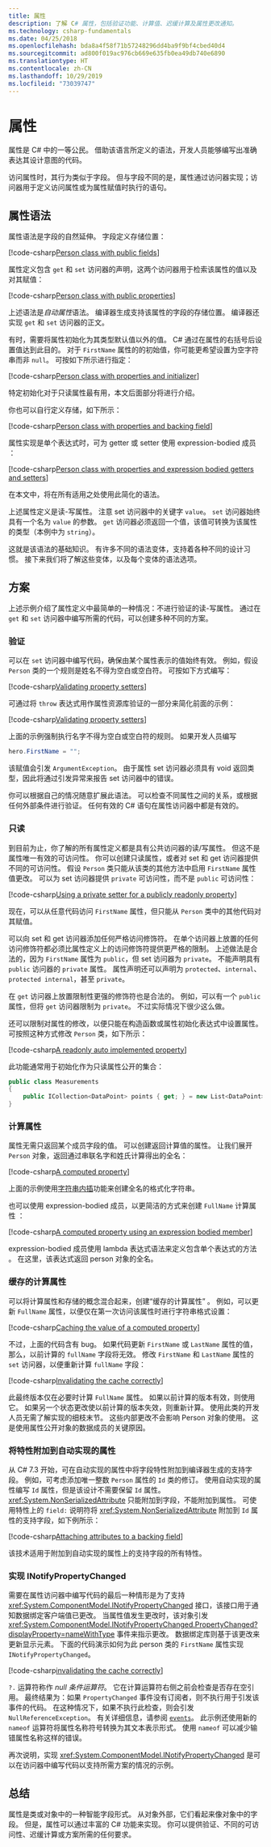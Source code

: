 ```yaml
---
title: 属性
description: 了解 C# 属性，包括验证功能、计算值、迟缓计算及属性更改通知。
ms.technology: csharp-fundamentals
ms.date: 04/25/2018
ms.openlocfilehash: bda8a4f58f71b57248296dd4ba9f9bf4cbed40d4
ms.sourcegitcommit: ad800f019ac976cb669e635fb0ea49db740e6890
ms.translationtype: HT
ms.contentlocale: zh-CN
ms.lasthandoff: 10/29/2019
ms.locfileid: "73039747"
---
```

# <a name="properties"></a>属性

属性是 C# 中的一等公民。 借助该语言所定义的语法，开发人员能够编写出准确表达其设计意图的代码。

访问属性时，其行为类似于字段。
但与字段不同的是，属性通过访问器实现；访问器用于定义访问属性或为属性赋值时执行的语句。

## <a name="property-syntax"></a>属性语法

属性语法是字段的自然延伸。 字段定义存储位置：

[!code-csharp[Person class with public fields](../../samples/snippets/csharp/properties/Person.cs#1)]

属性定义包含 `get` 和 `set` 访问器的声明，这两个访问器用于检索该属性的值以及对其赋值：

[!code-csharp[Person class with public properties](../../samples/snippets/csharp/properties/Person.cs#2)]

上述语法是*自动属性*语法。 编译器生成支持该属性的字段的存储位置。 编译器还实现 `get` 和 `set` 访问器的正文。

有时，需要将属性初始化为其类型默认值以外的值。  C# 通过在属性的右括号后设置值达到此目的。 对于 `FirstName` 属性的的初始值，你可能更希望设置为空字符串而非 `null`。 可按如下所示进行指定：

[!code-csharp[Person class with properties and initializer](../../samples/snippets/csharp/properties/Person.cs#3)]

特定初始化对于只读属性最有用，本文后面部分将进行介绍。

你也可以自行定义存储，如下所示：

[!code-csharp[Person class with properties and backing field](../../samples/snippets/csharp/properties/Person.cs#4)]

属性实现是单个表达式时，可为 getter 或 setter 使用 expression-bodied 成员  ：

[!code-csharp[Person class with properties and expression bodied getters and setters](../../samples/snippets/csharp/properties/Person.cs#5)]

在本文中，将在所有适用之处使用此简化的语法。

上述属性定义是读-写属性。 注意 set 访问器中的关键字 `value`。 `set` 访问器始终具有一个名为 `value` 的参数。 `get` 访问器必须返回一个值，该值可转换为该属性的类型（本例中为 `string`）。

这就是该语法的基础知识。 有许多不同的语法变体，支持着各种不同的设计习惯。 接下来我们将了解这些变体，以及每个变体的语法选项。

## <a name="scenarios"></a>方案

上述示例介绍了属性定义中最简单的一种情况：不进行验证的读-写属性。 通过在 `get` 和 `set` 访问器中编写所需的代码，可以创建多种不同的方案。

### <a name="validation"></a>验证

可以在 `set` 访问器中编写代码，确保由某个属性表示的值始终有效。 例如，假设 `Person` 类的一个规则是姓名不得为空白或空白符。 可按如下方式编写：

[!code-csharp[Validating property setters](../../samples/snippets/csharp/properties/Person.cs#6)]

可通过将 `throw` 表达式用作属性资源库验证的一部分来简化前面的示例：

[!code-csharp[Validating property setters](../../samples/snippets/csharp/properties/Person.cs#7)]

上面的示例强制执行名字不得为空白或空白符的规则。 如果开发人员编写

```csharp
hero.FirstName = "";
```

该赋值会引发 `ArgumentException`。 由于属性 set 访问器必须具有 void 返回类型，因此将通过引发异常来报告 set 访问器中的错误。

你可以根据自己的情况随意扩展此语法。 可以检查不同属性之间的关系，或根据任何外部条件进行验证。 任何有效的 C# 语句在属性访问器中都是有效的。

### <a name="read-only"></a>只读

到目前为止，你了解的所有属性定义都是具有公共访问器的读/写属性。 但这不是属性唯一有效的可访问性。
你可以创建只读属性，或者对 set 和 get 访问器提供不同的可访问性。 假设 `Person` 类只能从该类的其他方法中启用 `FirstName` 属性值更改。 可以为 set 访问器提供 `private` 可访问性，而不是 `public` 可访问性：

[!code-csharp[Using a private setter for a publicly readonly property](../../samples/snippets/csharp/properties/Person.cs#8)]

现在，可以从任意代码访问 `FirstName` 属性，但只能从 `Person` 类中的其他代码对其赋值。

可以向 set 和 get 访问器添加任何严格访问修饰符。 在单个访问器上放置的任何访问修饰符都必须比属性定义上的访问修饰符提供更严格的限制。 上述做法是合法的，因为 `FirstName` 属性为 `public`，但 set 访问器为 `private`。 不能声明具有 `public` 访问器的 `private` 属性。 属性声明还可以声明为 `protected`、`internal`、`protected internal`，甚至 `private`。

在 `get` 访问器上放置限制性更强的修饰符也是合法的。 例如，可以有一个 `public` 属性，但将 `get` 访问器限制为 `private`。 不过实际情况下很少这么做。

还可以限制对属性的修改，以便只能在构造函数或属性初始化表达式中设置属性。 可按照这种方式修改 `Person` 类，如下所示：

[!code-csharp[A readonly auto implemented property](../../samples/snippets/csharp/properties/Person.cs#9)]

此功能通常用于初始化作为只读属性公开的集合：

```csharp
public class Measurements
{
    public ICollection<DataPoint> points { get; } = new List<DataPoint>();
}
```

### <a name="computed-properties"></a>计算属性

属性无需只返回某个成员字段的值。 可以创建返回计算值的属性。 让我们展开 `Person` 对象，返回通过串联名字和姓氏计算得出的全名：

[!code-csharp[A computed property](../../samples/snippets/csharp/properties/Person.cs#10)]

上面的示例使用[字符串内插](./language-reference/tokens/interpolated.md)功能来创建全名的格式化字符串。

也可以使用 expression-bodied 成员，以更简洁的方式来创建 `FullName` 计算属性  ：

[!code-csharp[A computed property using an expression bodied member](../../samples/snippets/csharp/properties/Person.cs#11)]

expression-bodied 成员使用 lambda 表达式语法来定义包含单个表达式的方法   。 在这里，该表达式返回 person 对象的全名。

### <a name="cached-evaluated-properties"></a>缓存的计算属性

可以将计算属性和存储的概念混合起来，创建“缓存的计算属性”  。  例如，可以更新 `FullName` 属性，以便仅在第一次访问该属性时进行字符串格式设置：

[!code-csharp[Caching the value of a computed property](../../samples/snippets/csharp/properties/Person.cs#12)]

不过，上面的代码含有 bug。 如果代码更新 `FirstName` 或 `LastName` 属性的值，那么，以前计算的 `fullName` 字段将无效。 修改 `FirstName` 和 `LastName` 属性的 `set` 访问器，以便重新计算 `fullName` 字段：

[!code-csharp[Invalidating the cache correctly](../../samples/snippets/csharp/properties/Person.cs#13)]

此最终版本仅在必要时计算 `FullName` 属性。
如果以前计算的版本有效，则使用它。 如果另一个状态更改使以前计算的版本失效，则重新计算。 使用此类的开发人员无需了解实现的细枝末节。 这些内部更改不会影响 Person 对象的使用。 这是使用属性公开对象的数据成员的关键原因。

### <a name="attaching-attributes-to-auto-implemented-properties"></a>将特性附加到自动实现的属性

从 C# 7.3 开始，可在自动实现的属性中将字段特性附加到编译器生成的支持字段。 例如，可考虑添加唯一整数 `Person` 属性的 `Id` 类的修订。
使用自动实现的属性编写 `Id` 属性，但是该设计不需要保留 `Id` 属性。 <xref:System.NonSerializedAttribute> 只能附加到字段，不能附加到属性。 可使用特性上的 `field:` 说明符将 <xref:System.NonSerializedAttribute> 附加到 `Id` 属性的支持字段，如下例所示：

[!code-csharp[Attaching attributes to a backing field](../../samples/snippets/csharp/properties/Person.cs#14)]

该技术适用于附加到自动实现的属性上的支持字段的所有特性。

### <a name="implementing-inotifypropertychanged"></a>实现 INotifyPropertyChanged

需要在属性访问器中编写代码的最后一种情形是为了支持 <xref:System.ComponentModel.INotifyPropertyChanged> 接口，该接口用于通知数据绑定客户端值已更改。 当属性值发生更改时，该对象引发 <xref:System.ComponentModel.INotifyPropertyChanged.PropertyChanged?displayProperty=nameWithType> 事件来指示更改。 数据绑定库则基于该更改来更新显示元素。 下面的代码演示如何为此 person 类的 `FirstName` 属性实现 `INotifyPropertyChanged`。

[!code-csharp[invalidating the cache correctly](../../samples/snippets/csharp/properties/Person.cs#15)]

`?.` 运算符称作 *null 条件运算符*。 它在计算运算符右侧之前会检查是否存在空引用。 最终结果为：如果 `PropertyChanged` 事件没有订阅者，则不执行用于引发该事件的代码。 在这种情况下，如果不执行此检查，则会引发 `NullReferenceException`。 有关详细信息，请参阅 [`events`](events-overview.md)。 此示例还使用新的 `nameof` 运算符将属性名称符号转换为其文本表示形式。
使用 `nameof` 可以减少输错属性名称这样的错误。

再次说明，实现 <xref:System.ComponentModel.INotifyPropertyChanged> 是可以在访问器中编写代码以支持所需方案的情况的示例。

## <a name="summing-up"></a>总结

属性是类或对象中的一种智能字段形式。 从对象外部，它们看起来像对象中的字段。 但是，属性可以通过丰富的 C# 功能来实现。
你可以提供验证、不同的可访问性、迟缓计算或方案所需的任何要求。
